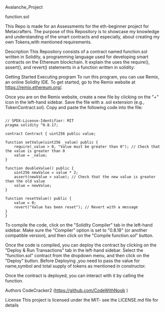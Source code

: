 Avalanche_Project

function.sol

This Repo is made for an Assessments for the eth-beginner project for Metacrafters. The purpose of this Repository is to showcase my knowledge and understanding of the smart contracts and especially, about creating my own Tokens,with mentioned requirements.

Description This Repository consists of a contract named function.sol written in Solidity, a programming language used for developing smart contracts on the Ethereum blockchain. It explain the uses the require(), assert(), and revert() statements in a function written in solidity:

Getting Started Executing program To run this program, you can use Remix, an online Solidity IDE. To get started, go to the Remix website at https://remix.ethereum.org/.

Once you are on the Remix website, create a new file by clicking on the "+" icon in the left-hand sidebar. Save the file with a .sol extension (e.g., TokenContract.sol). Copy and paste the following code into the file:

```solidity

// SPDX-License-Identifier: MIT
pragma solidity ^0.8.17;

contract Contract { uint256 public value;

function setValue(uint256 _value) public {
    require(_value > 0, "Value must be greater than 0"); // Check that the value is greater than 0
    value = _value;
}

function doubleValue() public {
    uint256 newValue = value * 2;
    assert(newValue > value); // Check that the new value is greater than the old value
    value = newValue;
}

function resetValue() public {
    value = 0;
    revert("Value has been reset"); // Revert with a message
}
}
```

 To compile the code, click on the "Solidity Compiler" tab in the left-hand sidebar. Make sure the "Compiler" option is set to "0.8.18" (or another compatible version), and then click on the "Compile function.sol" button.

Once the code is compiled, you can deploy the contract by clicking on the "Deploy & Run Transactions" tab in the left-hand sidebar. Select the "function.sol" contract from the dropdown menu, and then click on the "Deploy" button. Before Deploying ,you need to pass the value for name,symbol and total supply of tokens as mentioned in constructor.

Once the contract is deployed, you can interact with it by calling the function.

Authors CodeCracker2 (https://github.com/CodeWithNoob )

License This project is licensed under the MIT- see the LICENSE.md file for details
